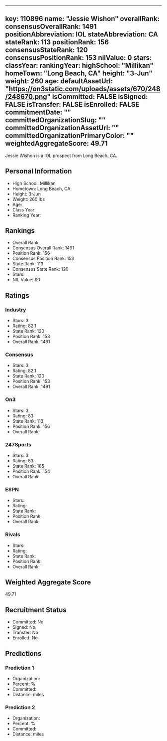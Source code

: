 ---
  key: 110896
  name: "Jessie Wishon"
  overallRank: 
  consensusOverallRank: 1491
  positionAbbreviation: IOL
  stateAbbreviation: CA
  stateRank: 113
  positionRank: 156
  consensusStateRank: 120
  consensusPositionRank: 153
  nilValue: 0
  stars: 
  classYear: 
  rankingYear: 
  highSchool: "Millikan"
  homeTown: "Long Beach, CA"
  height: "3-Jun"
  weight: 260
  age: 
  defaultAssetUrl: "https://on3static.com/uploads/assets/670/248/248670.png"
  isCommitted: FALSE
  isSigned: FALSE
  isTransfer: FALSE
  isEnrolled: FALSE
  commitmentDate: ""
  committedOrganizationSlug: ""
  committedOrganizationAssetUrl: ""
  committedOrganizationPrimaryColor: ""
  weightedAggregateScore: 49.71
  ---
  
  Jessie Wishon is a IOL prospect from Long Beach, CA.
  
  ## Personal Information
  - High School: Millikan
  - Hometown: Long Beach, CA
  - Height: 3-Jun
  - Weight: 260 lbs
  - Age: 
  - Class Year: 
  - Ranking Year: 
  
  ## Rankings
  - Overall Rank: 
  - Consensus Overall Rank: 1491
  - Position Rank: 156
  - Consensus Position Rank: 153
  - State Rank: 113
  - Consensus State Rank: 120
  - Stars: 
  - NIL Value: $0
  
  ## Ratings
  
  ### Industry
  - Stars: 3
  - Rating: 82.1
  - State Rank: 120
  - Position Rank: 153
  - Overall Rank: 1491
  
  ### Consensus
  - Stars: 3
  - Rating: 82.1
  - State Rank: 120
  - Position Rank: 153
  - Overall Rank: 1491
  
  ### On3
  - Stars: 3
  - Rating: 83
  - State Rank: 113
  - Position Rank: 156
  - Overall Rank: 
  
  ### 247Sports
  - Stars: 3
  - Rating: 83
  - State Rank: 185
  - Position Rank: 154
  - Overall Rank: 
  
  ### ESPN
  - Stars: 
  - Rating: 
  - State Rank: 
  - Position Rank: 
  - Overall Rank: 
  
  ### Rivals
  - Stars: 
  - Rating: 
  - State Rank: 
  - Position Rank: 
  - Overall Rank: 
  
  ## Weighted Aggregate Score
  49.71
  
  ## Recruitment Status
  - Committed: No
  - Signed: No
  - Transfer: No
  - Enrolled: No
  
  
  
  ## Predictions
  
  ### Prediction 1
  - Organization: 
  - Percent: %
  - Committed: 
  - Distance:  miles
  
  ### Prediction 2
  - Organization: 
  - Percent: %
  - Committed: 
  - Distance:  miles
  